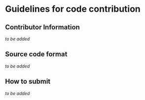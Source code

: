 # Guidelines for code contribution

## Contributor Information
*to be added*

## Source code format
*to be added*

## How to submit
*to be added*